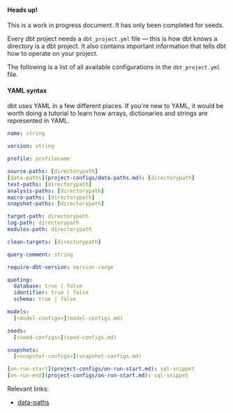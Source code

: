
<Alert type='warning'>
<h4>Heads up!</h4>
This is a work in progress document. It has only been completed for seeds.

</Alert>

Every dbt project needs a `dbt_project.yml` file — this is how dbt knows a directory is a dbt project. It also contains important information that tells dbt how to operate on your project.

The following is a list of all available configurations in the `dbt_project.yml` file.

<Alert type='info'>
    <h4>YAML syntax</h4>
    dbt uses YAML in a few different places. If you're new to YAML, it would be worth doing a tutorial to learn how arrays, dictionaries and strings are represented in YAML.
</Alert>

<File name='dbt_project.yml'>

```yml
name: string

version: string

profile: profilename

source-paths: [directorypath]
[data-paths](project-configs/data-paths.md): [directorypath]
test-paths: [directorypath]
analysis-paths: [directorypath]
macro-paths: [directorypath]
snapshot-paths: [directorypath]

target-path: directorypath
log-path: directorypath
modules-path: directorypath

clean-targets: [directorypath]

query-comment: string

require-dbt-version: version-range

quoting:
  database: true | false
  identifier: true | false
  schema: true | false

models:
  [<model-configs>](model-configs.md)

seeds:
  [<seed-configs>](seed-configs.md)

snapshots:
  [<snapshot-configs>](snapshot-configs.md)

[on-run-start](project-configs/on-run-start.md): sql-snippet
[on-run-end](project-configs/on-run-start.md): sql-snippet

```

</File>

Relevant links:
* [data-paths](project-configs/data-paths.md)
